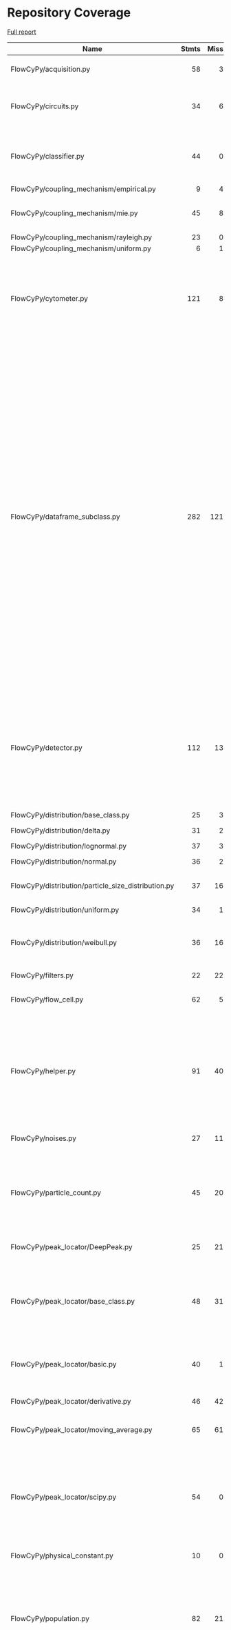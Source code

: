 # Repository Coverage

[Full report](https://htmlpreview.github.io/?https://github.com/MartinPdeS/FlowCyPy/blob/python-coverage-comment-action-data/htmlcov/index.html)

| Name                                                  |    Stmts |     Miss |   Branch |   BrPart |   Cover |   Missing |
|------------------------------------------------------ | -------: | -------: | -------: | -------: | ------: | --------: |
| FlowCyPy/acquisition.py                               |       58 |        3 |        6 |        2 |     92% |44, 118, 152 |
| FlowCyPy/circuits.py                                  |       34 |        6 |        0 |        0 |     82% |21, 104-106, 117-125 |
| FlowCyPy/classifier.py                                |       44 |        0 |        8 |        4 |     92% |32->35, 74->78, 121->125, 172->176 |
| FlowCyPy/coupling\_mechanism/empirical.py             |        9 |        4 |        0 |        0 |     56% |     39-47 |
| FlowCyPy/coupling\_mechanism/mie.py                   |       45 |        8 |        6 |        3 |     78% |80->94, 148, 198-235 |
| FlowCyPy/coupling\_mechanism/rayleigh.py              |       23 |        0 |        0 |        0 |    100% |           |
| FlowCyPy/coupling\_mechanism/uniform.py               |        6 |        1 |        0 |        0 |     83% |        40 |
| FlowCyPy/cytometer.py                                 |      121 |        8 |       40 |        7 |     89% |118, 282->295, 383, 413->exit, 443, 445, 448-451 |
| FlowCyPy/dataframe\_subclass.py                       |      282 |      121 |       58 |       10 |     53% |26-28, 44-53, 85-105, 140-155, 257-270, 288, 312-313, 316->319, 391-411, 459->462, 471, 472->exit, 486-511, 524, 539-540, 550->exit, 585, 646-647, 696-716, 720, 732-741, 764-770, 774, 786-795 |
| FlowCyPy/detector.py                                  |      112 |       13 |       28 |        9 |     84% |86, 108, 130, 152, 174, 194, 214, 320, 385, 401, 460, 482, 505 |
| FlowCyPy/distribution/base\_class.py                  |       25 |        3 |        0 |        0 |     88% |32, 36, 65 |
| FlowCyPy/distribution/delta.py                        |       31 |        2 |        2 |        1 |     91% |   74, 104 |
| FlowCyPy/distribution/lognormal.py                    |       37 |        3 |        4 |        2 |     88% |90, 92, 124 |
| FlowCyPy/distribution/normal.py                       |       36 |        2 |        2 |        1 |     92% |   89, 128 |
| FlowCyPy/distribution/particle\_size\_distribution.py |       37 |       16 |        4 |        0 |     51% |86-94, 120-130, 133 |
| FlowCyPy/distribution/uniform.py                      |       34 |        1 |        0 |        0 |     97% |       117 |
| FlowCyPy/distribution/weibull.py                      |       36 |       16 |        2 |        0 |     53% |28, 32, 36, 57-62, 79, 102-112, 115 |
| FlowCyPy/filters.py                                   |       22 |       22 |        4 |        0 |      0% |      1-92 |
| FlowCyPy/flow\_cell.py                                |       62 |        5 |        8 |        3 |     89% |66, 74, 81, 112, 142 |
| FlowCyPy/helper.py                                    |       91 |       40 |       30 |        8 |     54% |38, 42, 46, 116-121, 124-127, 130, 132->135, 160-203, 235 |
| FlowCyPy/noises.py                                    |       27 |       11 |        6 |        1 |     52% |4, 65-67, 77, 81-87 |
| FlowCyPy/particle\_count.py                           |       45 |       20 |       20 |        4 |     51% |30-31, 41, 64-72, 101-104, 110, 115-120, 127 |
| FlowCyPy/peak\_locator/DeepPeak.py                    |       25 |       21 |        0 |        0 |     16% |69-73, 119-152 |
| FlowCyPy/peak\_locator/base\_class.py                 |       48 |       31 |       12 |        0 |     28% |33-43, 51, 67-87, 103-132, 150-153, 157-163 |
| FlowCyPy/peak\_locator/basic.py                       |       40 |        1 |       18 |        3 |     93% |91, 112->115, 115->89 |
| FlowCyPy/peak\_locator/derivative.py                  |       46 |       42 |       20 |        0 |      6% |49-53, 83-137 |
| FlowCyPy/peak\_locator/moving\_average.py             |       65 |       61 |       28 |        0 |      4% |51-56, 78-150 |
| FlowCyPy/peak\_locator/scipy.py                       |       54 |        0 |       16 |        6 |     91% |111->119, 122->129, 135->139, 139->99, 147->149, 149->151 |
| FlowCyPy/physical\_constant.py                        |       10 |        0 |        0 |        0 |    100% |           |
| FlowCyPy/population.py                                |       82 |       21 |       18 |        5 |     70% |48-49, 52, 81-82, 85, 147, 228-232, 254-256, 282, 292, 302, 341-350 |
| FlowCyPy/scatterer\_collection.py                     |       78 |       11 |       26 |        6 |     80% |45-47, 65, 124, 142, 146, 153-158, 211, 276->279 |
| FlowCyPy/signal\_digitizer.py                         |       45 |        5 |       10 |        4 |     84% |66-67, 90, 99, 121 |
| FlowCyPy/source.py                                    |      145 |       19 |       54 |       15 |     81% |33, 41, 53, 59-65, 73, 85, 88, 126, 128, 223, 225, 229, 231, 333, 335, 376->379, 379->382 |
| FlowCyPy/triggered\_acquisition.py                    |       62 |        7 |       14 |        2 |     83% |46-48, 102-103, 105-106 |
| FlowCyPy/units.py                                     |       21 |        0 |        4 |        0 |    100% |           |
| FlowCyPy/utils.py                                     |       56 |       56 |       14 |        0 |      0% |     1-134 |
|                                             **TOTAL** | **1994** |  **580** |  **462** |   **96** | **66%** |           |


## Setup coverage badge

Below are examples of the badges you can use in your main branch `README` file.

### Direct image

[![Coverage badge](https://raw.githubusercontent.com/MartinPdeS/FlowCyPy/python-coverage-comment-action-data/badge.svg)](https://htmlpreview.github.io/?https://github.com/MartinPdeS/FlowCyPy/blob/python-coverage-comment-action-data/htmlcov/index.html)

This is the one to use if your repository is private or if you don't want to customize anything.

### [Shields.io](https://shields.io) Json Endpoint

[![Coverage badge](https://img.shields.io/endpoint?url=https://raw.githubusercontent.com/MartinPdeS/FlowCyPy/python-coverage-comment-action-data/endpoint.json)](https://htmlpreview.github.io/?https://github.com/MartinPdeS/FlowCyPy/blob/python-coverage-comment-action-data/htmlcov/index.html)

Using this one will allow you to [customize](https://shields.io/endpoint) the look of your badge.
It won't work with private repositories. It won't be refreshed more than once per five minutes.

### [Shields.io](https://shields.io) Dynamic Badge

[![Coverage badge](https://img.shields.io/badge/dynamic/json?color=brightgreen&label=coverage&query=%24.message&url=https%3A%2F%2Fraw.githubusercontent.com%2FMartinPdeS%2FFlowCyPy%2Fpython-coverage-comment-action-data%2Fendpoint.json)](https://htmlpreview.github.io/?https://github.com/MartinPdeS/FlowCyPy/blob/python-coverage-comment-action-data/htmlcov/index.html)

This one will always be the same color. It won't work for private repos. I'm not even sure why we included it.

## What is that?

This branch is part of the
[python-coverage-comment-action](https://github.com/marketplace/actions/python-coverage-comment)
GitHub Action. All the files in this branch are automatically generated and may be
overwritten at any moment.